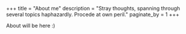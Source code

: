 +++
title = "About me"
description = "Stray thoughts, spanning through several topics haphazardly. Procede at own peril."
paginate_by = 1
+++

About will be here :)
